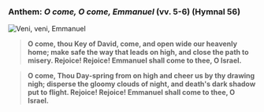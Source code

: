 ### Anthem: _O come, O come, Emmanuel_ (vv. 5-6) (Hymnal 56)

![Veni, veni, Emmanuel](/images/music/ocome-compact.png)

> **O come, thou Key of David, come, and open wide our heavenly home;
make safe the way that leads on high, and close the path to misery.
Rejoice! Rejoice! Emmanuel shall come to thee, O Israel.**

> **O come, Thou Day-spring from on high and cheer us by thy drawing nigh;
disperse the gloomy clouds of night, and death's dark shadow put to flight.
Rejoice! Rejoice! Emmanuel shall come to thee, O Israel.**
